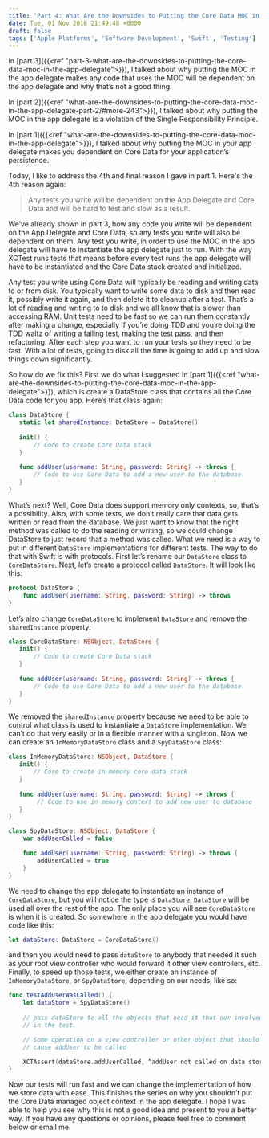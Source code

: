 ```yaml
---
title: 'Part 4: What Are the Downsides to Putting the Core Data MOC in the App Delegate'
date: Tue, 01 Nov 2016 21:49:48 +0000
draft: false
tags: ['Apple Platforms', 'Software Development', 'Swift', 'Testing']
---
```


In [part 3]({{<ref "part-3-what-are-the-downsides-to-putting-the-core-data-moc-in-the-app-delegate">}}), I talked about why putting the MOC in the app delegate makes any code that uses the MOC will be dependent on the app delegate and why that’s not a good thing. 

In [part 2]({{<ref "what-are-the-downsides-to-putting-the-core-data-moc-in-the-app-delegate-part-2/#more-243">}}), I talked about why putting the MOC in the app delegate is a violation of the Single Responsibility Principle. 

In [part 1]({{<ref "what-are-the-downsides-to-putting-the-core-data-moc-in-the-app-delegate">}}), I talked about why putting the MOC in your app delegate makes you dependent on Core Data for your application’s persistence. 

Today, I Iike to address the 4th and final reason I gave in part 1. Here's the 4th reason again:

> Any tests you write will be dependent on the App Delegate and Core Data and will be hard to test and slow as a result.

We’ve already shown in part 3, how any code you write will be dependent on the App Delegate and Core Data, so any tests you write will also be dependent on them. Any test you write, in order to use the MOC in the app delegate will have to instantiate the app delegate just to run. With the way XCTest runs tests that means before every test runs the app delegate will have to be instantiated and the Core Data stack created and initialized. 

Any test you write using Core Data will typically be reading and writing data to or from disk. You typically want to write some data to disk and then read it, possibly write it again, and then delete it to cleanup after a test. That’s a lot of reading and writing to to disk and we all know that is slower than accessing RAM. Unit tests need to be fast so we can run them constantly after making a change, especially if you’re doing TDD and you’re doing the TDD waltz of writing a failing test, making the test pass, and then refactoring. After each step you want to run your tests so they need to be fast. With a lot of tests, going to disk all the time is going to add up and slow things down significantly. 

So how do we fix this? First we do what I suggested in [part 1]({{<ref "what-are-the-downsides-to-putting-the-core-data-moc-in-the-app-delegate">}}), which is create a DataStore class that contains all the Core Data code for you app. Here’s that class again:

```swift
class DataStore {
   static let sharedInstance: DataStore = DataStore()
 
   init() {
       // Code to create Core Data stack
   }
 
   func addUser(username: String, password: String) -> throws {
       // Code to use Core Data to add a new user to the database.
   }
} 
```

What’s next? Well, Core Data does support memory only contexts, so, that’s a possibility. Also, with some tests, we don’t really care that data gets written or read from the database. We just want to know that the right method was called to do the reading or writing, so we could change DataStore to just record that a method was called. What we need is a way to put in different `DataStore` implementations for different tests. The way to do that with Swift is with protocols. First let’s rename our `DataStore` class to `CoreDataStore`. Next, let’s create a protocol called `DataStore`. It will look like this:

```swift
protocol DataStore {
    func addUser(username: String, password: String) -> throws   
} 
```

Let’s also change `CoreDataStore` to implement `DataStore` and remove the `sharedInstance` property:

```swift
class CoreDataStore: NSObject, DataStore {
   init() {
       // Code to create Core Data stack
   }
 
   func addUser(username: String, password: String) -> throws {
       // Code to use Core Data to add a new user to the database.
   }
} 
```

We removed the `sharedInstance` property because we need to be able to control what class is used to instantiate a `DataStore` implementation. We can’t do that very easily or in a flexible manner with a singleton. Now we can create an `InMemoryDataStore` class and a `SpyDataStore` class:

```swift
class InMemoryDataStore: NSObject, DataStore {
   init() {
       // Core to create in memory core data stack
   }
   
   func addUser(username: String, password: String) -> throws {
        // Code to use in memory context to add new user to database
   }
}

class SpyDataStore: NSObject, DataStore {
    var addUserCalled = false

    func addUser(username: String, password: String) -> throws {
        addUserCalled = true
    }
} 
```

We need to change the app delegate to instantiate an instance of `CoreDataStore`, but you will notice the type is `DataStore`. `DataStore` will be used all over the rest of the app. The only place you will see `CoreDataStore` is when it is created. So somewhere in the app delegate you would have code like this:

```swift
let dataStore: DataStore = CoreDataStore() 
```

and then you would need to pass `dataStore` to anybody that needed it such as your root view controller who would forward it other view controllers, etc. Finally, to speed up those tests, we either create an instance of `InMemoryDataStore`, or `SpyDataStore`, depending on our needs, like so:

```swift
func testAddUserWasCalled() {
    let dataStore = SpyDataStore()
   
    // pass dataStore to all the objects that need it that our involved 
    // in the test.

    // Some operation on a view controller or other object that should 
    // cause addUser to be called

    XCTAssert(dataStore.addUserCalled, “addUser not called on data store”)
} 
```

Now our tests will run fast and we can change the implementation of how we store data with ease. This finishes the series on why you shouldn’t put the Core Data managed object context in the app delegate. I hope I was able to help you see why this is not a good idea and present to you a better way. If you have any questions or opinions, please feel free to comment below or email me.